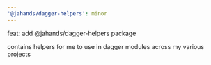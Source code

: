 ```yaml
---
'@jahands/dagger-helpers': minor
---
```


feat: add @jahands/dagger-helpers package

contains helpers for me to use in dagger modules across my various projects
